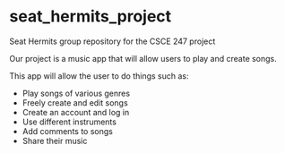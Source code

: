 # seat_hermits_project

Seat Hermits group repository for the CSCE 247 project

Our project is a music app that will allow users to play and create songs.

This app will allow the user to do things such as:
  - Play songs of various genres
  - Freely create and edit songs
  - Create an account and log in
  - Use different instruments
  - Add comments to songs
  - Share their music
